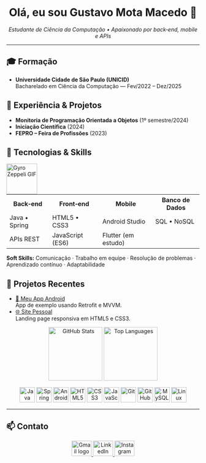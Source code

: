 <h1 align="center">Olá, eu sou <strong>Gustavo Mota Macedo</strong> 👋</h1>
<p align="center">
  <em>Estudante de Ciência da Computação • Apaixonado por back‑end, mobile e APIs</em>
</p>

---

## 🎓 Formação
- **Universidade Cidade de São Paulo (UNICID)**  
  Bacharelado em Ciência da Computação — Fev/2022 – Dez/2025

## 💼 Experiência & Projetos
- **Monitoria de Programação Orientada a Objetos** (1º semestre/2024)  
- **Iniciação Científica** (2024)  
- **FEPRO – Feira de Profissões** (2023)

## 🚀 Tecnologias & Skills

<img
  src="https://github.com/user-attachments/assets/c47d6bf7-3830-4233-875c-58ad6857bf0f"
  alt="Gyro Zeppeli GIF"
  width="80"
  align="left"
  style="margin-right:16px;"
/>

<table>
  <tr>
    <th>Back‑end</th>
    <th>Front‑end</th>
    <th>Mobile</th>
    <th>Banco de Dados</th>
  </tr>
  <tr>
    <td>Java • Spring</td>
    <td>HTML5 • CSS3</td>
    <td>Android Studio</td>
    <td>SQL • NoSQL</td>
  </tr>
  <tr>
    <td>APIs REST</td>
    <td>JavaScript (ES6)</td>
    <td>Flutter (em estudo)</td>
    <td></td>
  </tr>
</table>

<p style="clear: both;"></p>

<p><strong>Soft Skills:</strong> Comunicação · Trabalho em equipe · Resolução de problemas · Aprendizado contínuo · Adaptabilidade</p>


## 🔖 Projetos Recentes
- [📱 Meu App Android](#)  
  App de exemplo usando Retrofit e MVVM.  
- [🌐 Site Pessoal](#)  
  Landing page responsiva em HTML5 e CSS3.

<p align="center">
  <img 
    src="https://github-readme-stats.vercel.app/api?username=gustavomotamacedo&show_icons=true&theme=onedark&include_all_commits=true&count_private=true" 
    height="140" alt="GitHub Stats"/>
  <img 
    src="https://github-readme-stats.vercel.app/api/top-langs?username=gustavomotamacedo&layout=compact&langs_count=7&theme=onedark" 
    height="140" alt="Top Languages"/>
</p>

<p align="center">
  <img src="https://cdn.jsdelivr.net/gh/devicons/devicon@latest/icons/java/java-original.svg" width="40px" alt="Java"/>
  <img src="https://cdn.jsdelivr.net/gh/devicons/devicon@latest/icons/spring/spring-original.svg" width="40px" alt="Spring"/>
  <img src="https://cdn.jsdelivr.net/gh/devicons/devicon/icons/android/android-plain.svg" width="40px" alt="Android"/>
  <img src="https://cdn.jsdelivr.net/gh/devicons/devicon/icons/html5/html5-original.svg" width="40px" alt="HTML5"/>
  <img src="https://cdn.jsdelivr.net/gh/devicons/devicon/icons/css3/css3-original.svg" width="40px" alt="CSS3"/>
  <img src="https://cdn.jsdelivr.net/gh/devicons/devicon/icons/javascript/javascript-original.svg" width="40px" alt="JavaScript"/>
  <img src="https://cdn.jsdelivr.net/gh/devicons/devicon/icons/git/git-original.svg" width="40px" alt="Git"/>
  <img src="https://cdn.jsdelivr.net/gh/devicons/devicon/icons/github/github-original.svg" width="40px" alt="GitHub"/>
  <img src="https://cdn.jsdelivr.net/gh/devicons/devicon/icons/mysql/mysql-original-wordmark.svg" width="40px" alt="MySQL"/>
  <img src="https://cdn.jsdelivr.net/gh/devicons/devicon/icons/linux/linux-plain.svg" width="40px" alt="Linux"/>
</p>

---

## 📫 Contato

<p align="center">
  <a href="mailto:mota.macedo05@gmail.com" target="_blank">
    <img src="https://img.icons8.com/color/48/000000/gmail.png" width="52" height="40" alt="Gmail logo"/>
  </a>
  <a href="https://www.linkedin.com/in/gustavomotamacedo" target="_blank">
    <img src="https://raw.githubusercontent.com/maurodesouza/profile-readme-generator/master/src/assets/icons/social/linkedin/default.svg" width="52" height="40" alt="LinkedIn logo"/>
  </a>
  <a href="https://instagram.com/mocc3_" target="_blank">
    <img src="https://raw.githubusercontent.com/maurodesouza/profile-readme-generator/master/src/assets/icons/social/instagram/default.svg" width="52" height="40" alt="Instagram logo"/>
  </a>
</p>
